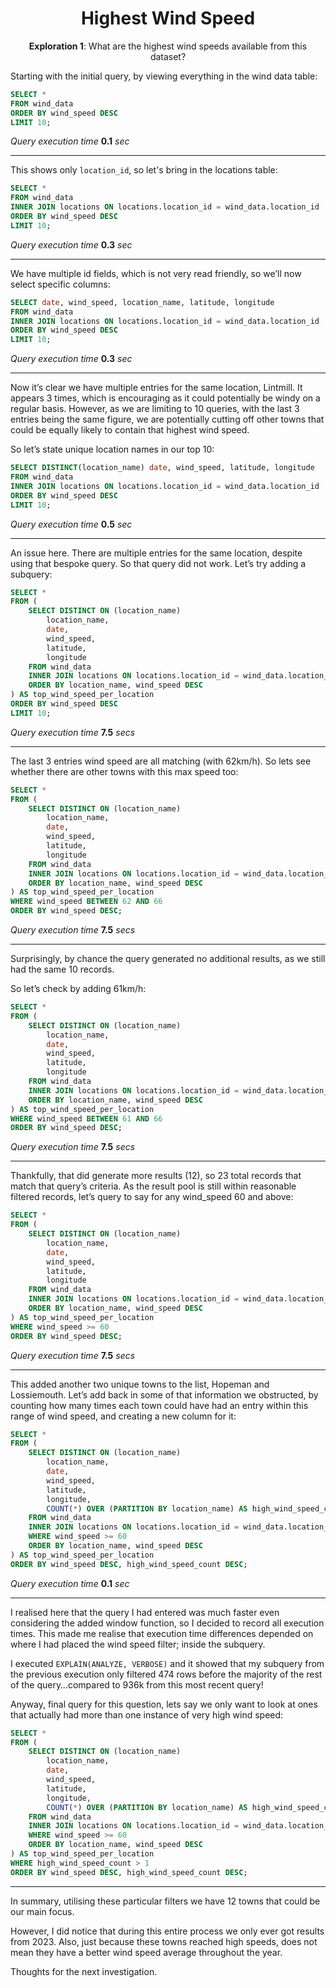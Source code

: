 <h1 align = "center">Highest Wind Speed</h1>

<p align = "center"><b>Exploration 1</b>: What are the highest wind speeds available from this dataset? </p>

Starting with the initial query, by viewing everything in the wind data table:

```sql
SELECT * 
FROM wind_data
ORDER BY wind_speed DESC
LIMIT 10;
```
<i>Query execution time</i> <b>0.1</b> <i>sec </i>

---

This shows only `location_id`, so let's bring in the locations table:

```sql
SELECT * 
FROM wind_data
INNER JOIN locations ON locations.location_id = wind_data.location_id
ORDER BY wind_speed DESC
LIMIT 10;
```
<i>Query execution time</i> <b>0.3</b> <i>sec </i>

---

We have multiple id fields, which is not very read friendly, so we’ll now select specific columns:

```sql
SELECT date, wind_speed, location_name, latitude, longitude 
FROM wind_data
INNER JOIN locations ON locations.location_id = wind_data.location_id
ORDER BY wind_speed DESC
LIMIT 10;
```
<i>Query execution time</i> <b>0.3</b> <i>sec </i>

---

Now it’s clear we have multiple entries for the same location, Lintmill. It appears 3 times, which is encouraging as it could potentially be windy on a regular basis. However, as we are limiting to 10 queries, with the last 3 entries being the same figure, we are potentially cutting off other towns that could be equally likely to contain that highest wind speed.

So let’s state unique location names in our top 10:

```sql
SELECT DISTINCT(location_name) date, wind_speed, latitude, longitude 
FROM wind_data
INNER JOIN locations ON locations.location_id = wind_data.location_id
ORDER BY wind_speed DESC
LIMIT 10;
```
<i>Query execution time</i> <b>0.5</b> <i>sec </i>

---

An issue here. There are multiple entries for the same location, despite using that bespoke query. So that query did not work. Let’s try adding a subquery:

```sql
SELECT *
FROM (
    SELECT DISTINCT ON (location_name)
        location_name,
        date,
        wind_speed,
        latitude,
        longitude
    FROM wind_data
    INNER JOIN locations ON locations.location_id = wind_data.location_id
    ORDER BY location_name, wind_speed DESC
) AS top_wind_speed_per_location
ORDER BY wind_speed DESC
LIMIT 10;
```
<i>Query execution time</i> <b>7.5</b> <i>secs </i>

---

The last 3 entries wind speed are all matching (with 62km/h). So lets see whether there are other towns with this max speed too:

```sql
SELECT *
FROM (
    SELECT DISTINCT ON (location_name)
        location_name,
        date,
        wind_speed,
        latitude,
        longitude
    FROM wind_data
    INNER JOIN locations ON locations.location_id = wind_data.location_id
    ORDER BY location_name, wind_speed DESC
) AS top_wind_speed_per_location
WHERE wind_speed BETWEEN 62 AND 66
ORDER BY wind_speed DESC;
```
<i>Query execution time</i> <b>7.5</b> <i>secs </i>

---

Surprisingly, by chance the query generated no additional results, as we still had the same 10 records.

So let’s check by adding 61km/h:

```sql
SELECT *
FROM (
    SELECT DISTINCT ON (location_name)
        location_name,
        date,
        wind_speed,
        latitude,
        longitude
    FROM wind_data
    INNER JOIN locations ON locations.location_id = wind_data.location_id
    ORDER BY location_name, wind_speed DESC
) AS top_wind_speed_per_location
WHERE wind_speed BETWEEN 61 AND 66
ORDER BY wind_speed DESC;
```
<i>Query execution time</i> <b>7.5</b> <i>secs </i>

---

Thankfully, that did generate more results (12), so 23 total records that match that query’s criteria. As the result pool is still within reasonable filtered records, let’s query to say for any wind_speed 60 and above:

```sql
SELECT *
FROM (
    SELECT DISTINCT ON (location_name)
        location_name,
        date,
        wind_speed,
        latitude,
        longitude
    FROM wind_data
    INNER JOIN locations ON locations.location_id = wind_data.location_id
    ORDER BY location_name, wind_speed DESC
) AS top_wind_speed_per_location
WHERE wind_speed >= 60
ORDER BY wind_speed DESC;
```
<i>Query execution time</i> <b>7.5</b> <i>secs </i>

---

This added another two unique towns to the list, Hopeman and Lossiemouth. Let’s add back in some of that information we obstructed, by counting how many times each town could have had an entry within this range of wind speed, and creating a new column for it:

```sql
SELECT *
FROM (
    SELECT DISTINCT ON (location_name)
        location_name,
        date,
        wind_speed,
        latitude,
        longitude,
        COUNT(*) OVER (PARTITION BY location_name) AS high_wind_speed_count
    FROM wind_data
    INNER JOIN locations ON locations.location_id = wind_data.location_id
    WHERE wind_speed >= 60
    ORDER BY location_name, wind_speed DESC
) AS top_wind_speed_per_location
ORDER BY wind_speed DESC, high_wind_speed_count DESC;
```
<i>Query execution time</i> <b>0.1</b> <i>sec </i>

---

I realised here that the query I had entered was much faster even considering the added window function, so I decided to record all execution times. This made me realise that execution time differences depended on where I had placed the wind speed filter; inside the subquery.

I executed `EXPLAIN(ANALYZE, VERBOSE)` and it showed that my subquery from the previous execution only filtered 474 rows before the majority of the rest of the query…compared to 936k from this most recent query!

Anyway, final query for this question, lets say we only want to look at ones that actually had more than one instance of very high wind speed:

```sql
SELECT *
FROM (
    SELECT DISTINCT ON (location_name)
        location_name,
        date,
        wind_speed,
        latitude,
        longitude,
        COUNT(*) OVER (PARTITION BY location_name) AS high_wind_speed_count
    FROM wind_data
    INNER JOIN locations ON locations.location_id = wind_data.location_id
    WHERE wind_speed >= 60
    ORDER BY location_name, wind_speed DESC
) AS top_wind_speed_per_location
WHERE high_wind_speed_count > 1
ORDER BY wind_speed DESC, high_wind_speed_count DESC;
```

---

In summary, utilising these particular filters we have 12 towns that could be our main focus.

However, I did notice that during this entire process we only ever got results from 2023.
Also, just because these towns reached high speeds, does not mean they have a better wind speed average throughout the year.

Thoughts for the next investigation.

</div>
